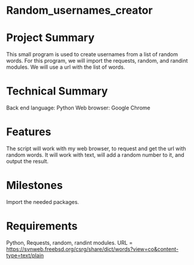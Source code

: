 # Random_usernames_creator

# Project Summary
This small program is used to create usernames from a list of random words.
For this program, we will import the requests, random, and randint modules.
We will use a url with the list of words.

# Technical Summary
Back end language: Python
Web browser: Google Chrome

# Features
The script will work with my web browser, to request and get the url with
random words. It will work with text, will add a random number to it, and
output the result.

# Milestones
Import the needed packages.

# Requirements
Python, 
Requests, random, randint modules.
URL = https://svnweb.freebsd.org/csrg/share/dict/words?view=co&content-type=text/plain
